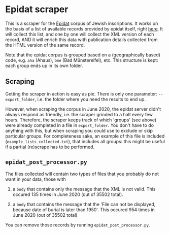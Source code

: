 # Epidat scraper

This is a scraper for the [Epidat](http://www.steinheim-institut.de/cgi-bin/epidat) corpus of Jewish inscriptions. It works on the basis of a list of available records provided by epidat itself, right [here](http://www.steinheim-institut.de/cgi-bin/epidat?info=howtoharvest). It will collect this list, and one by one will collect the XML version of each record, AND it will enrich this data with publication details collected from the HTML version of the same record.

Note that the epidat corpus is grouped based on a (geographically based) code, e.g. `aha` (Ahaus), `bme` (Bad Münstereifel), etc. This structure is kept: each group ends up in its own folder.

## Scraping

Getting the scraper in action is easy as pie. There is only one parameter: `--export_folder`, i.e. the folder where you need the results to end up.

However, when scraping the corpus in June 2020, the epidat server didn't always respond as friendly, i.e. the scraper grinded to a halt every few hours. Therefore, the scraper keeps track of which 'groups' (see above) were already completed in a file in `export_folder`. You don't have to do anything with this, but when scraping you could use to exclude or skip particular groups. For completeness sake, an example of this file is included (`example_lists_collected.txt`), that includes all groups: this might be useful if a partial (re)scrape has to be performed.

## `epidat_post_processor.py`

The files collected will contain two types of files that you probably do not want in your data, those with

1) a `body` that contains only the message that the XML is not valid. This occured 135 times  in June 2020 (out of 35502 total).

2) a `body` that contains the message that the 'File can not be displayed, because date of burial is later than 1950'. This occured 954 times in June 2020 (out of 35502 total)

You can remove those records by running `epidat_post_processor.py`.
